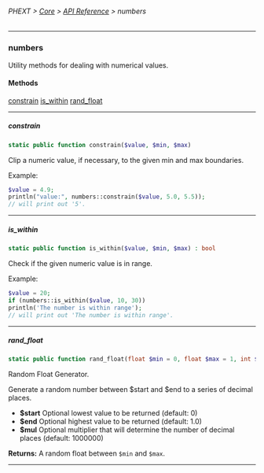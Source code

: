 ###### PHEXT > [Core](../README.md) > [API Reference](index.md) > numbers
------
### numbers
Utility methods for dealing with numerical values.
#### Methods
[constrain](#constrain)
[is_within](#is_within)
[rand_float](#rand_float)

------
##### constrain
```php
static public function constrain($value, $min, $max) 
```
Clip a numeric value, if necessary, to the given min and max boundaries.

Example:

``` php
$value = 4.9;
println("value:", numbers::constrain($value, 5.0, 5.5));
// will print out '5'.
```


------
##### is_within
```php
static public function is_within($value, $min, $max) : bool
```
Check if the given numeric value is in range.

Example:

``` php
$value = 20;
if (numbers::is_within($value, 10, 30))
println('The number is within range');
// will print out 'The number is within range'.
```


------
##### rand_float
```php
static public function rand_float(float $min = 0, float $max = 1, int $mul = 1000000) : float
```
Random Float Generator.

Generate a random number between $start and $end to a series of decimal places.

- **$start** Optional lowest value to be returned (default: 0)
- **$end** Optional highest value to be returned (default: 1.0)
- **$mul** Optional multiplier that will determine the number of decimal places (default: 1000000)

**Returns:**  A random float between `$min` and `$max`.


------
